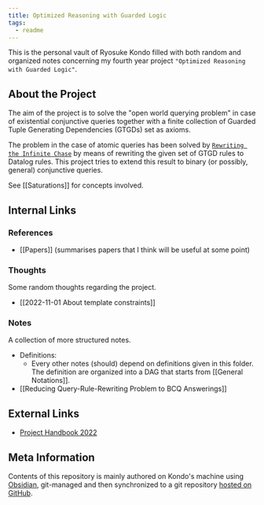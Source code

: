 ```yaml
---
title: Optimized Reasoning with Guarded Logic
tags:
  - readme
---
```


This is the personal vault of Ryosuke Kondo filled with both random and organized notes concerning my fourth year project `"Optimized Reasoning with Guarded Logic"`.

## About the Project

The aim of the project is to solve the "open world querying problem" in case of existential conjunctive queries together with a finite collection of Guarded Tuple Generating Dependencies (GTGDs) set as axioms.

The problem in the case of atomic queries has been solved by [`Rewriting the Infinite Chase`](https://krr-oxford.github.io/Guarded-saturation/files/p2537-benedikt-long.pdf) by means of rewriting the given set of GTGD rules to Datalog rules. This project tries to extend this result to binary (or possibly, general) conjunctive queries.

See [[Saturations]] for concepts involved.

## Internal Links

### References

 - [[Papers]] (summarises papers that I think will be useful at some point)

### Thoughts

Some random thoughts regarding the project.

 - [[2022-11-01 About template constraints]]

### Notes

A collection of more structured notes.

 - Definitions:
	 - Every other notes (should) depend on definitions given in this folder. The definition are organized into a DAG that starts from [[General Notations]].
 - [[Reducing Query-Rule-Rewriting Problem to BCQ Answerings]]

## External Links

 - [Project Handbook 2022](https://www.cs.ox.ac.uk/teaching/courses/projects/handbook/Project%20Handbook%202022.pdf)

## Meta Information

Contents of this repository is mainly authored on Kondo's machine using [Obsidian](https://obsidian.md), git-managed and then synchronized to a git repository [hosted on GitHub](https://github.com/kory33/obsidian-vault--research-notes--optimized-reasoning-with-guarded-logic).
